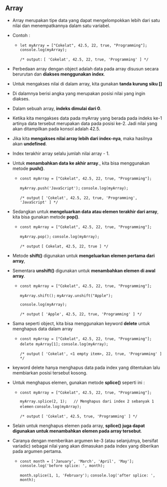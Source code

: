 ## Array

- Array merupakan tipe data yang dapat mengelompokkan lebih dari satu nilai dan menempatkannya dalam satu variabel.
- Contoh :

  - `let myArray = ["Cokelat", 42.5, 22, true, "Programming"];`
    `console.log(myArray);`

    `/* output:`
    `[ 'Cokelat', 42.5, 22, true, 'Programming' ] */`

- Perbedaan array dengan object adalah data pada array disusun secara berurutan dan **diakses menggunakan index**.
- Untuk mengakses nilai di dalam array, kita gunakan **tanda kurung siku []**
- Di dalamnya berisi angka yang merupakan posisi nilai yang ingin diakses.
- Dalam sebuah array, **indeks dimulai dari 0**.
- Ketika kita mengakses data pada myArray yang berada pada indeks ke-1 artinya data tersebut merupakan data pada posisi ke-2. Jadi nilai yang akan ditampilkan pada konsol adalah 42.5.
- Jika kita **mengakses nilai array lebih dari index-nya**, maka hasilnya akan **undefined**.
- Index terakhir array selalu jumlah nilai array - 1.
- Untuk **menambahkan data ke akhir array**., kita bisa menggunakan metode **push()**.

  - `const myArray = ["Cokelat", 42.5, 22, true, "Programming"];`

    `myArray.push('JavaScript');`
    `console.log(myArray);`

    `/* output`
    `[ 'Cokelat', 42.5, 22, true, 'Programming', 'JavaScript' ] */`

- Sedangkan untuk **mengeluarkan data atau elemen terakhir dari array**, kita bisa gunakan metode **pop()**.

  - `const myArray = ["Cokelat", 42.5, 22, true, "Programming"];`

    `myArray.pop();`
    `console.log(myArray);`

    `/* output`
    `[ Cokelat, 42.5, 22, true ] */`

- Metode **shift()** digunakan untuk **mengeluarkan elemen pertama dari array**,
- Sementara **unshift()** digunakan untuk **menambahkan elemen di awal array**.

  - `const myArray = ["Cokelat", 42.5, 22, true, "Programming"];`

    `myArray.shift();`
    `myArray.unshift("Apple");`

    `console.log(myArray);`

    `/* output`
    `[ 'Apple', 42.5, 22, true, 'Programming' ] */`

- Sama seperti object, kita bisa menggunakan keyword **delete** untuk menghapus data dalam array

  - `const myArray = ["Cokelat", 42.5, 22, true, "Programming"];`
    `delete myArray[1];`
    `console.log(myArray);`

    `/* output`
    `[ 'Cokelat', <1 empty item>, 22, true, 'Programming' ] */`

- keyword delete hanya menghapus data pada index yang ditentukan lalu membiarkan posisi tersebut kosong.
- Untuk menghapus elemen, gunakan metode **splice()** seperti ini :

  - `const myArray = ["Cokelat", 42.5, 22, true, "Programming"];`

    `myArray.splice(2, 1);   // Menghapus dari index 2 sebanyak 1 elemen`
    `console.log(myArray);`

    `/* output`
    `[ 'Cokelat', 42.5, true, 'Programming' ] */`

- Selain untuk menghapus elemen pada array, **splice() juga dapat digunakan untuk menambahkan elemen pada array tersebut**.
- Caranya dengan memberikan argumen ke-3 (atau selanjutnya, bersifat variadic) sebagai nilai yang akan dimasukan pada index yang diberikan pada argumen pertama.

  - `const month = ['January', 'March', 'April', 'May'];`
    `console.log('before splice: ', month);`

    `month.splice(1, 1, 'February');`
    `console.log('after splice: ', month);`
